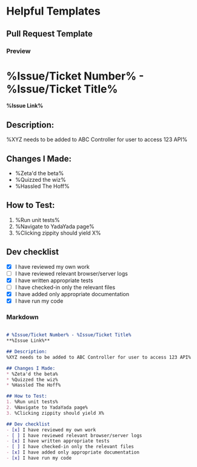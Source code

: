 # Helpful Templates

## Pull Request Template

### Preview
# %Issue/Ticket Number% - %Issue/Ticket Title%
**%Issue Link%**

## Description:
%XYZ needs to be added to ABC Controller for user to access 123 API%

## Changes I Made:
* %Zeta'd the beta%
* %Quizzed the wiz%
* %Hassled The Hoff%

## How to Test:
1. %Run unit tests%
2. %Navigate to YadaYada page%
3. %Clicking zippity should yield X%

## Dev checklist
- [x] I have reviewed my own work
- [ ] I have reviewed relevant browser/server logs
- [x] I have written appropriate tests
- [ ] I have checked-in only the relevant files
- [x] I have added only appropriate documentation
- [x] I have run my code

### Markdown
```md

# %Issue/Ticket Number% - %Issue/Ticket Title%
**%Issue Link%**

## Description:
%XYZ needs to be added to ABC Controller for user to access 123 API%

## Changes I Made:
* %Zeta'd the beta%
* %Quizzed the wiz%
* %Hassled The Hoff%

## How to Test:
1. %Run unit tests%
2. %Navigate to YadaYada page%
3. %Clicking zippity should yield X%

## Dev checklist
- [x] I have reviewed my own work
- [ ] I have reviewed relevant browser/server logs
- [x] I have written appropriate tests
- [ ] I have checked-in only the relevant files
- [x] I have added only appropriate documentation
- [x] I have run my code
```


